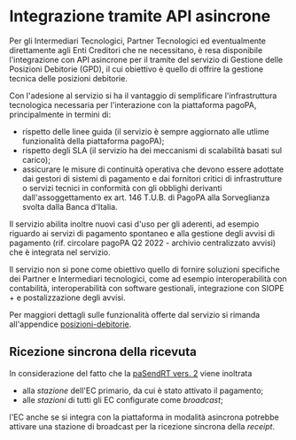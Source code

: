 # Integrazione tramite API asincrone

Per gli Intermediari Tecnologici, Partner Tecnologici ed eventualmente direttamente agli Enti Creditori che ne necessitano, è resa disponibile l'integrazione con API asincrone per il tramite del servizio di Gestione delle Posizioni Debitorie (GPD), il cui obiettivo è quello di offrire la gestione tecnica delle posizioni debitorie.

Con l'adesione al servizio si ha il vantaggio di semplificare  l'infrastruttura tecnologica necessaria per l'interazione con la piattaforma pagoPA, principalmente in termini di:

* rispetto delle linee guida (il servizio è sempre aggiornato alle utlime funzionalità della piattaforma pagoPA);
* rispetto degli SLA (il servizio ha dei meccanismi di scalabilità basati sul carico);
* assicurare le misure di continuità operativa che devono essere adottate dai gestori di sistemi di pagamento e dai fornitori critici di infrastrutture o servizi tecnici in conformità con gli obblighi derivanti dall'assoggettamento ex art. 146 T.U.B. di PagoPA alla Sorveglianza svolta dalla Banca d'Italia.

Il servizio abilita inoltre nuovi casi d'uso per gli aderenti, ad esempio riguardo ai servizi di pagamento spontaneo e alla gestione degli avvisi di pagamento (rif. circolare pagoPA Q2 2022 - archivio centralizzato avvisi) che è integrata nel servizio.

Il servizio non si pone come obiettivo quello di fornire soluzioni specifiche dei Partner e Intermediari tecnologici, come ad esempio interoperabilità con contabilità, interoperabilità con software gestionali, integrazione con SIOPE + e postalizzazione degli avvisi.

Per maggiori dettagli sulle funzionalità offerte dal servizio si rimanda all'appendice [posizioni-debitorie](../../appendici/posizioni-debitorie/ "mention").

## Ricezione sincrona della ricevuta

In considerazione del fatto che la [paSendRT vers. 2](../../appendici/primitive.md#pasendrt) viene inoltrata &#x20;

* alla _stazione_ dell'EC primario, da cui è stato attivato il pagamento;
* alle _stazioni_ di tutti gli EC configurate come _broadcast_;

l'EC anche se si integra con la piattaforma in modalità asincrona potrebbe attivare una stazione di broadcast per la ricezione sincrona della _receipt_.
